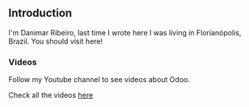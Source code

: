 ## Introduction

I'm Danimar Ribeiro, last time I wrote here I was living in Florianópolis, Brazil. You should visit here!



### Videos

Follow my Youtube channel to see videos about Odoo.

Check all the videos [here](https://danimaribeiro.github.io/videos.html)

